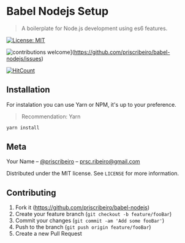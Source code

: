 # Babel Nodejs Setup
> A boilerplate for Node.js development using es6 features.

[![License: MIT](https://img.shields.io/badge/License-MIT-yellow.svg)](https://opensource.org/licenses/MIT)

![contributions welcome](https://img.shields.io/badge/contributions-welcome-brightgreen.svg?style=flat)](https://github.com/priscribeiro/babel-nodejs/issues)


[![HitCount](http://hits.dwyl.io/priscribeiro/priscribeiro/babel-nodejs.svg)](http://hits.dwyl.io/priscribeiro/priscribeiro/babel-nodejs)



## Installation

For instalation you can use Yarn or NPM, it's up to your preference.
> Recommendation: Yarn

```sh
yarn install
```

## Meta

Your Name – [@priscribeiro](https://twitter.com/priscribeiro) – prsc.ribeiro@gmail.com

Distributed under the MIT license. See ``LICENSE`` for more information.

## Contributing

1. Fork it (<https://github.com/priscribeiro/babel-nodejs>)
2. Create your feature branch (`git checkout -b feature/fooBar`)
3. Commit your changes (`git commit -am 'Add some fooBar'`)
4. Push to the branch (`git push origin feature/fooBar`)
5. Create a new Pull Request